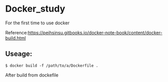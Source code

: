 # Docker_study
For the first time to use docker

Reference:https://peihsinsu.gitbooks.io/docker-note-book/content/docker-build.html

## Useage:
``$ docker build -f /path/to/a/Dockerfile .``


After build from dockefile
